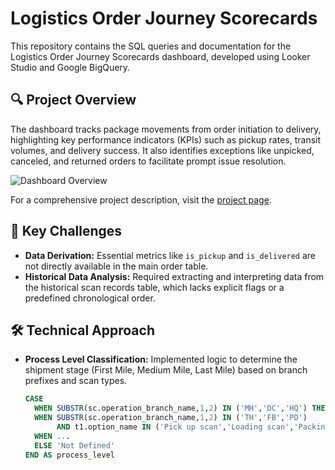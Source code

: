 # Logistics Order Journey Scorecards

This repository contains the SQL queries and documentation for the Logistics Order Journey Scorecards dashboard, developed using Looker Studio and Google BigQuery.

## 🔍 Project Overview

The dashboard tracks package movements from order initiation to delivery, highlighting key performance indicators (KPIs) such as pickup rates, transit volumes, and delivery success. It also identifies exceptions like unpicked, canceled, and returned orders to facilitate prompt issue resolution.

![Dashboard Overview](images/dashboard_overview.png)

For a comprehensive project description, visit the [project page](https://www.aditoworks.my.id/portfolio/logistics-order-journey-scorecards).

## 🧩 Key Challenges

- **Data Derivation:** Essential metrics like `is_pickup` and `is_delivered` are not directly available in the main order table.
- **Historical Data Analysis:** Required extracting and interpreting data from the historical scan records table, which lacks explicit flags or a predefined chronological order.

## 🛠️ Technical Approach

- **Process Level Classification:** Implemented logic to determine the shipment stage (First Mile, Medium Mile, Last Mile) based on branch prefixes and scan types.

  ```sql
  CASE
    WHEN SUBSTR(sc.operation_branch_name,1,2) IN ('MH','DC','HQ') THEN 'Medium Mile'
    WHEN SUBSTR(sc.operation_branch_name,1,2) IN ('TH','FB','PD') 
         AND t1.option_name IN ('Pick up scan','Loading scan','Packing scan','Sending scan') THEN 'First Mile'
    WHEN ...
    ELSE 'Not Defined'
  END AS process_level

